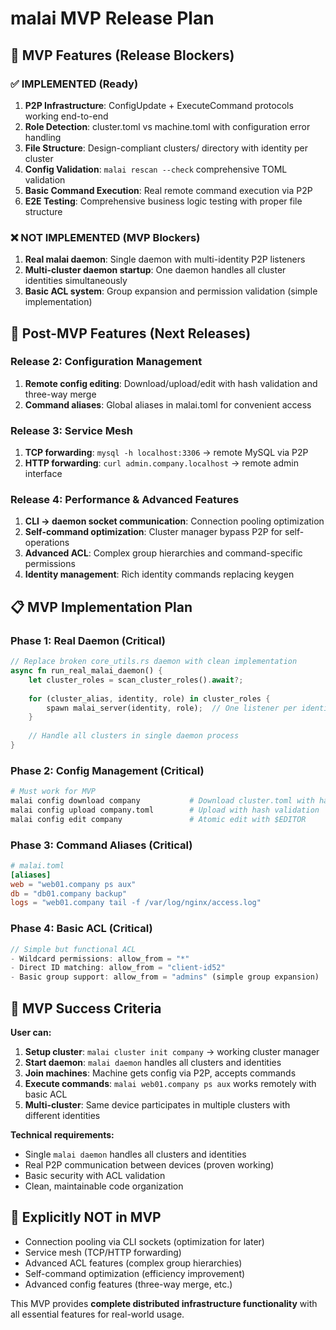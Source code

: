 # malai MVP Release Plan

## 🎯 MVP Features (Release Blockers)

### **✅ IMPLEMENTED (Ready)**
1. **P2P Infrastructure**: ConfigUpdate + ExecuteCommand protocols working end-to-end
2. **Role Detection**: cluster.toml vs machine.toml with configuration error handling
3. **File Structure**: Design-compliant clusters/ directory with identity per cluster
4. **Config Validation**: `malai rescan --check` comprehensive TOML validation
5. **Basic Command Execution**: Real remote command execution via P2P
6. **E2E Testing**: Comprehensive business logic testing with proper file structure

### **❌ NOT IMPLEMENTED (MVP Blockers)**
1. **Real malai daemon**: Single daemon with multi-identity P2P listeners
2. **Multi-cluster daemon startup**: One daemon handles all cluster identities simultaneously  
3. **Basic ACL system**: Group expansion and permission validation (simple implementation)

## 🚀 Post-MVP Features (Next Releases)

### **Release 2: Configuration Management**
1. **Remote config editing**: Download/upload/edit with hash validation and three-way merge
2. **Command aliases**: Global aliases in malai.toml for convenient access

### **Release 3: Service Mesh**
1. **TCP forwarding**: `mysql -h localhost:3306` → remote MySQL via P2P
2. **HTTP forwarding**: `curl admin.company.localhost` → remote admin interface

### **Release 4: Performance & Advanced Features**  
1. **CLI → daemon socket communication**: Connection pooling optimization
2. **Self-command optimization**: Cluster manager bypass P2P for self-operations
3. **Advanced ACL**: Complex group hierarchies and command-specific permissions
4. **Identity management**: Rich identity commands replacing keygen

## 📋 MVP Implementation Plan

### **Phase 1: Real Daemon (Critical)**
```rust
// Replace broken core_utils.rs daemon with clean implementation
async fn run_real_malai_daemon() {
    let cluster_roles = scan_cluster_roles().await?;
    
    for (cluster_alias, identity, role) in cluster_roles {
        spawn malai_server(identity, role);  // One listener per identity
    }
    
    // Handle all clusters in single daemon process
}
```

### **Phase 2: Config Management (Critical)**
```bash
# Must work for MVP
malai config download company           # Download cluster.toml with hash
malai config upload company.toml        # Upload with hash validation  
malai config edit company               # Atomic edit with $EDITOR
```

### **Phase 3: Command Aliases (Critical)**
```toml
# malai.toml
[aliases]
web = "web01.company ps aux"
db = "db01.company backup"
logs = "web01.company tail -f /var/log/nginx/access.log"
```

### **Phase 4: Basic ACL (Critical)**
```rust
// Simple but functional ACL
- Wildcard permissions: allow_from = "*"
- Direct ID matching: allow_from = "client-id52"
- Basic group support: allow_from = "admins" (simple group expansion)
```

## 🎯 MVP Success Criteria

**User can:**
1. **Setup cluster**: `malai cluster init company` → working cluster manager  
2. **Start daemon**: `malai daemon` handles all clusters and identities
3. **Join machines**: Machine gets config via P2P, accepts commands
4. **Execute commands**: `malai web01.company ps aux` works remotely with basic ACL
5. **Multi-cluster**: Same device participates in multiple clusters with different identities

**Technical requirements:**
- Single `malai daemon` handles all clusters and identities
- Real P2P communication between devices (proven working)
- Basic security with ACL validation  
- Clean, maintainable code organization

## 🚫 Explicitly NOT in MVP
- Connection pooling via CLI sockets (optimization for later)
- Service mesh (TCP/HTTP forwarding)  
- Advanced ACL features (complex group hierarchies)
- Self-command optimization (efficiency improvement)
- Advanced config features (three-way merge, etc.)

This MVP provides **complete distributed infrastructure functionality** with all essential features for real-world usage.